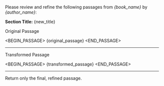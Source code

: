 Please review and refine the following passages from *{book_name}* by *{author_name}*:

**Section Title:** {new_title}

Original Passage

<BEGIN_PASSAGE>
{original_passage}
<END_PASSAGE>

---

Transformed Passage

<BEGIN_PASSAGE>
{transformed_passage}
<END_PASSAGE>

---

Return only the final, refined passage.
